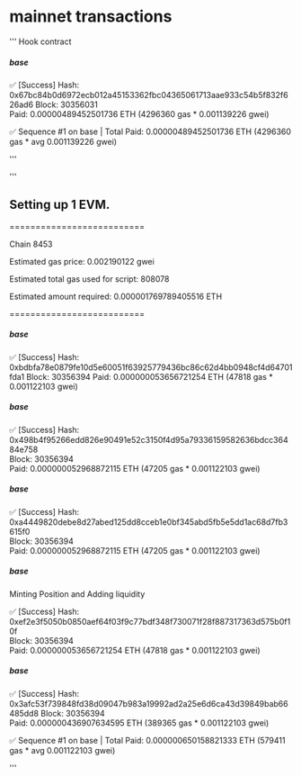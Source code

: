 # mainnet transactions 
'''
Hook contract

##### base
✅  [Success] Hash: 0x67bc84b0d6972ecb012a45153362fbc04365061713aae933c54b5f832f626ad6
Block: 30356031                                                                                                                                                                
Paid: 0.00000489452501736 ETH (4296360 gas * 0.001139226 gwei)

✅ Sequence #1 on base | Total Paid: 0.00000489452501736 ETH (4296360 gas * avg 0.001139226 gwei)       

'''

'''
## Setting up 1 EVM.

==========================

Chain 8453

Estimated gas price: 0.002190122 gwei

Estimated total gas used for script: 808078

Estimated amount required: 0.000001769789405516 ETH

==========================

##### base
✅  [Success] Hash: 0xbdbfa78e0879fe10d5e60051f63925779436bc86c62d4bb0948cf4d64701fda1
Block: 30356394
Paid: 0.000000053656721254 ETH (47818 gas * 0.001122103 gwei)

                                                                                                                                                                               
##### base                                                                                                                                                                     
✅  [Success] Hash: 0x498b4f95266edd826e90491e52c3150f4d95a79336159582636bdcc36484e758                                                                                         
Block: 30356394                                                                                                                                                                
Paid: 0.000000052968872115 ETH (47205 gas * 0.001122103 gwei)                                                                                                                  
                                                                                                                                                                               
                                                                                                                                                                               
##### base                                                                                                                                                                     
✅  [Success] Hash: 0xa4449820debe8d27abed125dd8cceb1e0bf345abd5fb5e5dd1ac68d7fb3615f0                                                                                         
Block: 30356394                                                                                                                                                                
Paid: 0.000000052968872115 ETH (47205 gas * 0.001122103 gwei)                                                                                                                  

                                                                                                                                                                               
##### base                                                                                                                                             
Minting Position and Adding liquidity

✅  [Success] Hash: 0xef2e3f5050b0850aef64f03f9c77bdf348f730071f28f887317363d575b0f10f                                                                                         
Block: 30356394                                                                                                                                                                
Paid: 0.000000053656721254 ETH (47818 gas * 0.001122103 gwei)


##### base
✅  [Success] Hash: 0x3afc53f739848fd38d09047b983a19992ad2a25e6d6ca43d39849bab66485dd8
Block: 30356394                                                                                                                                                                
Paid: 0.000000436907634595 ETH (389365 gas * 0.001122103 gwei)

✅ Sequence #1 on base | Total Paid: 0.000000650158821333 ETH (579411 gas * avg 0.001122103 gwei)   

'''